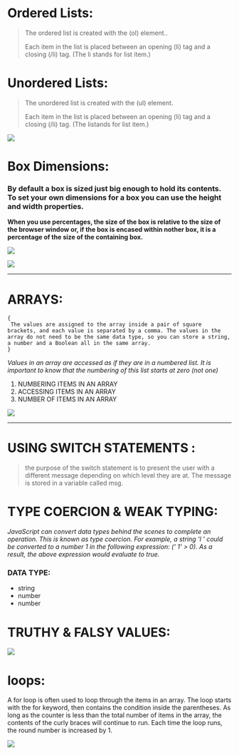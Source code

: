 # Ordered Lists:

> The ordered list is created with the (ol) element..
>
> Each item in the list is placed 
between an opening (li) tag and a closing (/li) tag. (The li
stands for list item.)

# Unordered Lists:
>The unordered list is created with the (ul) element.
>
> Each item in the list is placed between an opening (li) tag and a closing (/li) tag. (The listands for list item.)

![](https://www.w3docs.com/uploads/media/default/0001/01/f79ee5dc2b2caadbea97e73eab152db65e868539.png)


# Box Dimensions:
### By default a box is sized just big enough to hold its contents. To set your own dimensions for a box you can use the height and width properties.


**When you use percentages, the size of the box is relative to the size of the browser window or, if the box is encased within nother box, it is a percentage of the size of the containing box.**

![](https://lh6.googleusercontent.com/hWQ2AqbzR_HkWNBHXXfp0WMy3uXtyJ-OLpZEPWSRMtoO1cVJ17HWKlXAnPBRY5VXSmAPn-hPzn30BC0XpxvmLy31KXVDe1ANOnf8YAO_ymLD6EQpQu4vloyXtteR_02VPDTE7j_t)

![](https://lh3.googleusercontent.com/proxy/ggxphTdOZyv6g7gR4VKb6zjEF5J0X5bzqtHuFCjVxWOavUyrzdiY2nkavshifetaukZplR6hxvzJQTX9hkqaaocCA6l9MhTA2lk)

___
# ARRAYS:

```
{
 The values are assigned to the array inside a pair of square brackets, and each value is separated by a comma. The values in the array do not need to be the same data type, so you can store a string, a number and a Boolean all in the same array. 
}

```
*Values in an array are accessed as if they are in a numbered list. It is important to know that the numbering of this list starts at zero
(not one)* 

1. NUMBERING ITEMS IN AN ARRAY
2. ACCESSING ITEMS IN AN ARRAY
3. NUMBER OF ITEMS IN AN ARRAY 

![](https://www.homeandlearn.co.uk/javascript/images/chapter_3/simple_arrays.gif)

___

# USING SWITCH STATEMENTS :

>  the purpose of the switch statement is to present the user with a different message depending on which level they are at. The message is 
stored in a variable called msg.

# TYPE COERCION & WEAK TYPING:
*JavaScript can convert data types behind the scenes to 
complete an operation. This is known as type coercion. For 
example, a string 'l ' could be converted to a number 1 in the following expression:
(' 1' > 0). As a result, the above expression would evaluate to true.*

### DATA TYPE:

* string
* number
* number

# TRUTHY & FALSY VALUES:

![](https://miro.medium.com/max/1600/1*s-FasudN5aSYnX2rDz75AA.jpeg)

# loops:

A for loop is often used to loop through the items in an array.
The loop starts with the for keyword, then contains the condition inside the parentheses. As long as the counter is less 
than the total number of items in the array, the contents of the 
curly braces will continue to run. Each time the loop runs, the 
round number is increased by 1.

![](https://www.javascripttutorial.net/wp-content/uploads/2020/01/JavaScript-for-Loop.png)





